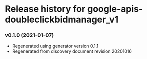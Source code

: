 # Release history for google-apis-doubleclickbidmanager_v1

### v0.1.0 (2021-01-07)

* Regenerated using generator version 0.1.1
* Regenerated from discovery document revision 20201016

